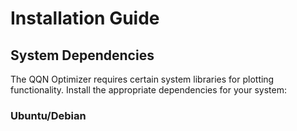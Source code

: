 # Installation Guide

## System Dependencies

The QQN Optimizer requires certain system libraries for plotting functionality. Install the appropriate dependencies for
your system:

### Ubuntu/Debian